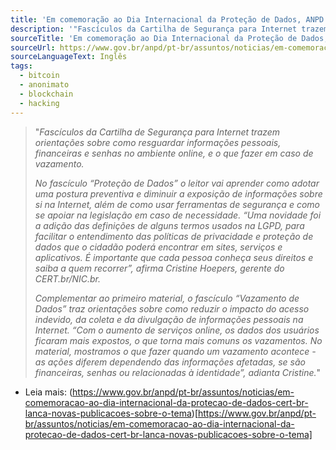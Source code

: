 ```yaml
---
title: 'Em comemoração ao Dia Internacional da Proteção de Dados, ANPD e CERT.br lançam novas publicações'
description: '"Fascículos da Cartilha de Segurança para Internet trazem orientações sobre como resguardar informações pessoais, financeiras e senhas no ambiente online, e o que fazer em caso de vazamento"'
sourceTitle: 'Em comemoração ao Dia Internacional da Proteção de Dados, ANPD e CERT.br lançam novas publicações'
sourceUrl: https://www.gov.br/anpd/pt-br/assuntos/noticias/em-comemoracao-ao-dia-internacional-da-protecao-de-dados-cert-br-lanca-novas-publicacoes-sobre-o-tema
sourceLanguageText: Inglês
tags:
  - bitcoin
  - anonimato
  - blockchain
  - hacking
---
```


> "_Fascículos da Cartilha de Segurança para Internet trazem orientações sobre como resguardar informações pessoais, financeiras e senhas no ambiente online, e o que fazer em caso de vazamento._
>
> _No fascículo “Proteção de Dados” o leitor vai aprender como adotar uma postura preventiva e diminuir a exposição de informações sobre si na Internet, além de como usar ferramentas de segurança e como se apoiar na legislação em caso de necessidade. “Uma novidade foi a adição das definições de alguns termos usados na LGPD, para facilitar o entendimento das políticas de privacidade e proteção de dados que o cidadão poderá encontrar em sites, serviços e aplicativos.  É importante que cada pessoa conheça seus direitos e saiba a quem recorrer”, afirma Cristine Hoepers, gerente do CERT.br/NIC.br._
>
> _Complementar ao primeiro material, o fascículo “Vazamento de Dados” traz orientações sobre como reduzir o impacto do acesso indevido, da coleta e da divulgação de informações pessoais na Internet. “Com o aumento de serviços online, os dados dos usuários ficaram mais expostos, o que torna mais comuns os vazamentos. No material, mostramos o que fazer quando um vazamento acontece - as ações diferem dependendo das informações afetadas, se são financeiras, senhas ou relacionadas à identidade”, adianta Cristine._"


* Leia mais: (https://www.gov.br/anpd/pt-br/assuntos/noticias/em-comemoracao-ao-dia-internacional-da-protecao-de-dados-cert-br-lanca-novas-publicacoes-sobre-o-tema)[https://www.gov.br/anpd/pt-br/assuntos/noticias/em-comemoracao-ao-dia-internacional-da-protecao-de-dados-cert-br-lanca-novas-publicacoes-sobre-o-tema]

